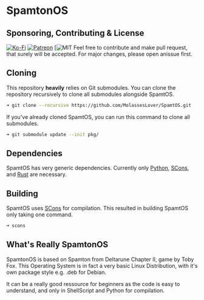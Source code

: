 # SpamtonOS

## Sponsoring, Contributing & License

[![Ko-Fi](https://img.shields.io/badge/donate-kofi-blue?style=for-the-badge&logo=ko-fi&color=e57578&logoColor=FFFFFF&labelColor=262a35)](https://ko-fi.com/molasses)
[![Patreon](https://img.shields.io/badge/donate-patreon-blue?style=for-the-badge&logo=patreon&color=e57578&logoColor=FFFFFF&labelColor=262a35)](https://www.patreon.com/molasseslover)
[![MIT](https://choosealicense.com/licenses/mit/)
Feel free to contribute and make pull request, that surely will be accepted. For major changes, please open anissue first.

## Cloning
This repository **heavily** relies on Git submodules. You can clone 
the repository recursively to clone all submodules alongside SpamtOS.

```sh
➜ git clone --recursive https://github.com/MolassesLover/SpamtOS.git
```

If you've already cloned SpamtOS, you can run this command to
clone all submodules.

```sh
➜ git submodule update --init pkg/
```

## Dependencies
SpamtOS has very generic dependencies. Currently only
[Python](https://www.python.org/), [SCons](https://scons.org/), 
and [Rust](https://www.rust-lang.org/) are necessary.

## Building
SpamtOS uses [SCons](https://scons.org/) for compilation.
This resulted in building SpamtOS only taking one command.

```sh
➜ scons
```

## What's Really SpamtonOS
SpamtonOS is based on Spamton from Deltarune Chapter II, game by Toby Fox. This Operating System is in fact a very basic Linux Distribution, with it's own package style e.g. .deb for Debian.

It can be a really good ressource for beginners as the code is easy to understand, and only in ShellScript and Python for compilation.

